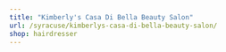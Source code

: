 ```yaml
---
title: "Kimberly's Casa Di Bella Beauty Salon"
url: /syracuse/kimberlys-casa-di-bella-beauty-salon/
shop: hairdresser
---
```

